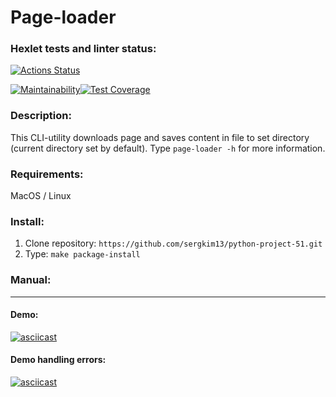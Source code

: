 # Page-loader

### Hexlet tests and linter status:
[![Actions Status](https://github.com/sergkim13/python-project-51/workflows/hexlet-check/badge.svg)](https://github.com/sergkim13/python-project-51/actions)

[![Maintainability](https://api.codeclimate.com/v1/badges/34ea672a4475e13bb4a8/maintainability)](https://codeclimate.com/github/sergkim13/python-project-51/maintainability)[![Test Coverage](https://api.codeclimate.com/v1/badges/34ea672a4475e13bb4a8/test_coverage)](https://codeclimate.com/github/sergkim13/python-project-51/test_coverage)

### Description:
This CLI-utility downloads page and saves content in file to set directory (current directory set by default). Type `page-loader -h` for more information.

### Requirements:
MacOS / Linux

### Install:
1. Clone repository: `https://github.com/sergkim13/python-project-51.git`
2. Type: `make package-install`

### Manual:

______________

#### Demo:
[![asciicast](https://asciinema.org/a/adRYWJkDQn81eIzEYUGNqvjvQ.svg)](https://asciinema.org/a/adRYWJkDQn81eIzEYUGNqvjvQ)

#### Demo handling errors:
[![asciicast](https://asciinema.org/a/XULNV1mAH2u9F2CeEMZP8Nntc.svg)](https://asciinema.org/a/XULNV1mAH2u9F2CeEMZP8Nntc)